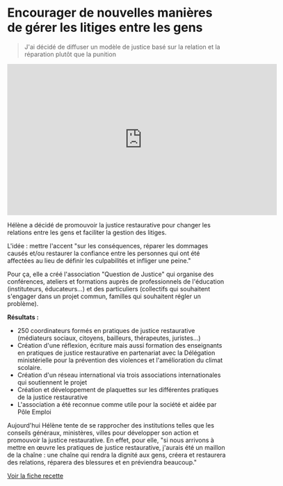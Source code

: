 # Encourager de nouvelles manières de gérer les litiges entre les gens

> J'ai décidé de diffuser un modèle de justice basé sur la relation et la réparation plutôt que la punition

<iframe src="https://player.vimeo.com/video/153212485" width="620" height="348" frameborder="0" webkitallowfullscreen mozallowfullscreen allowfullscreen></iframe>

Hélène a décidé de promouvoir la justice restaurative pour changer les relations entre les gens et faciliter la gestion des litiges.

L'idée : mettre l'accent "sur les conséquences, réparer les dommages causés et/ou restaurer la confiance entre les personnes qui ont été affectées au lieu de définir les culpabilités et infliger une peine."

Pour ça, elle a créé l'association "Question de Justice" qui organise des conférences, ateliers et formations auprès de professionnels de l'éducation (instituteurs, éducateurs...) et des particuliers (collectifs qui souhaitent s'engager dans un projet commun, familles qui souhaitent régler un problème).

**Résultats :**

* 250 coordinateurs formés en pratiques de justice restaurative (médiateurs sociaux, citoyens, bailleurs, thérapeutes, juristes...)
* Création d'une réflexion, écriture mais aussi formation des enseignants en pratiques de justice restaurative en partenariat avec la Délégation ministérielle pour la prévention des violences et l'amélioration du climat scolaire.
* Création d'un réseau international via trois associations internationales qui soutiennent le projet
* Création et développement de plaquettes sur les différentes pratiques de la justice restaurative
* L'association a été reconnue comme utile pour la société et aidée par Pôle Emploi

Aujourd'hui Hélène tente de se rapprocher des institutions telles que les conseils généraux, ministères, villes pour développer son action et promouvoir la justice restaurative. En effet, pour elle, "si nous arrivons à mettre en œuvre les pratiques de justice restaurative, j'aurais été un maillon de la chaîne : une chaîne qui rendra la dignité aux gens, créera et restaurera des relations, réparera des blessures et en préviendra beaucoup."

[Voir la fiche recette](http://www.onpassealacte.fr/recettes_coup_de_coeur_en_savoir_plus.php?r=87868653312)
